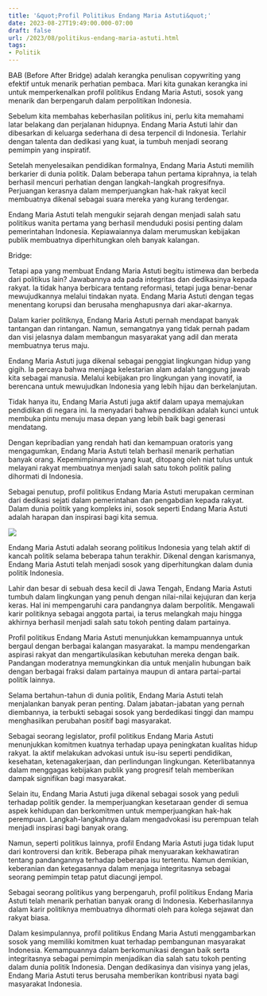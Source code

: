```yaml
---
title: '&quot;Profil Politikus Endang Maria Astuti&quot;'
date: 2023-08-27T19:49:00.000-07:00
draft: false
url: /2023/08/politikus-endang-maria-astuti.html
tags: 
- Politik
---
```


  

BAB (Before After Bridge) adalah kerangka penulisan copywriting yang efektif untuk menarik perhatian pembaca. Mari kita gunakan kerangka ini untuk memperkenalkan profil politikus Endang Maria Astuti, sosok yang menarik dan berpengaruh dalam perpolitikan Indonesia.

  

Sebelum kita membahas keberhasilan politikus ini, perlu kita memahami latar belakang dan perjalanan hidupnya. Endang Maria Astuti lahir dan dibesarkan di keluarga sederhana di desa terpencil di Indonesia. Terlahir dengan talenta dan dedikasi yang kuat, ia tumbuh menjadi seorang pemimpin yang inspiratif.

  

Setelah menyelesaikan pendidikan formalnya, Endang Maria Astuti memilih berkarier di dunia politik. Dalam beberapa tahun pertama kiprahnya, ia telah berhasil mencuri perhatian dengan langkah-langkah progresifnya. Perjuangan kerasnya dalam memperjuangkan hak-hak rakyat kecil membuatnya dikenal sebagai suara mereka yang kurang terdengar.

  

Endang Maria Astuti telah mengukir sejarah dengan menjadi salah satu politikus wanita pertama yang berhasil menduduki posisi penting dalam pemerintahan Indonesia. Kepiawaiannya dalam merumuskan kebijakan publik membuatnya diperhitungkan oleh banyak kalangan.

  

Bridge:  
  
Tetapi apa yang membuat Endang Maria Astuti begitu istimewa dan berbeda dari politikus lain? Jawabannya ada pada integritas dan dedikasinya kepada rakyat. Ia tidak hanya berbicara tentang reformasi, tetapi juga benar-benar mewujudkannya melalui tindakan nyata. Endang Maria Astuti dengan tegas menentang korupsi dan berusaha menghapusnya dari akar-akarnya.

  

Dalam karier politiknya, Endang Maria Astuti pernah mendapat banyak tantangan dan rintangan. Namun, semangatnya yang tidak pernah padam dan visi jelasnya dalam membangun masyarakat yang adil dan merata membuatnya terus maju.

  

Endang Maria Astuti juga dikenal sebagai penggiat lingkungan hidup yang gigih. Ia percaya bahwa menjaga kelestarian alam adalah tanggung jawab kita sebagai manusia. Melalui kebijakan pro lingkungan yang inovatif, ia berencana untuk mewujudkan Indonesia yang lebih hijau dan berkelanjutan.

  

Tidak hanya itu, Endang Maria Astuti juga aktif dalam upaya memajukan pendidikan di negara ini. Ia menyadari bahwa pendidikan adalah kunci untuk membuka pintu menuju masa depan yang lebih baik bagi generasi mendatang.

  

Dengan kepribadian yang rendah hati dan kemampuan oratoris yang mengagumkan, Endang Maria Astuti telah berhasil menarik perhatian banyak orang. Kepemimpinannya yang kuat, ditopang oleh niat tulus untuk melayani rakyat membuatnya menjadi salah satu tokoh politik paling dihormati di Indonesia.

  

Sebagai penutup, profil politikus Endang Maria Astuti merupakan cerminan dari dedikasi sejati dalam pemerintahan dan pengabdian kepada rakyat. Dalam dunia politik yang kompleks ini, sosok seperti Endang Maria Astuti adalah harapan dan inspirasi bagi kita semua.

  

![](https://visi.news/wp-content/uploads/2021/05/51b00e7f-ccbe-44d3-a92c-4df800ffd070.jpg)

  

Endang Maria Astuti adalah seorang politikus Indonesia yang telah aktif di kancah politik selama beberapa tahun terakhir. Dikenal dengan karismanya, Endang Maria Astuti telah menjadi sosok yang diperhitungkan dalam dunia politik Indonesia.

  

Lahir dan besar di sebuah desa kecil di Jawa Tengah, Endang Maria Astuti tumbuh dalam lingkungan yang penuh dengan nilai-nilai kejujuran dan kerja keras. Hal ini mempengaruhi cara pandangnya dalam berpolitik. Mengawali karir politiknya sebagai anggota partai, ia terus melangkah maju hingga akhirnya berhasil menjadi salah satu tokoh penting dalam partainya.

  

Profil politikus Endang Maria Astuti menunjukkan kemampuannya untuk bergaul dengan berbagai kalangan masyarakat. Ia mampu mendengarkan aspirasi rakyat dan mengartikulasikan kebutuhan mereka dengan baik. Pandangan moderatnya memungkinkan dia untuk menjalin hubungan baik dengan berbagai fraksi dalam partainya maupun di antara partai-partai politik lainnya.

  

Selama bertahun-tahun di dunia politik, Endang Maria Astuti telah menjalankan banyak peran penting. Dalam jabatan-jabatan yang pernah diembannya, ia terbukti sebagai sosok yang berdedikasi tinggi dan mampu menghasilkan perubahan positif bagi masyarakat.

  

Sebagai seorang legislator, profil politikus Endang Maria Astuti menunjukkan komitmen kuatnya terhadap upaya peningkatan kualitas hidup rakyat. Ia aktif melakukan advokasi untuk isu-isu seperti pendidikan, kesehatan, ketenagakerjaan, dan perlindungan lingkungan. Keterlibatannya dalam menggagas kebijakan publik yang progresif telah memberikan dampak signifikan bagi masyarakat.

  

Selain itu, Endang Maria Astuti juga dikenal sebagai sosok yang peduli terhadap politik gender. Ia memperjuangkan kesetaraan gender di semua aspek kehidupan dan berkomitmen untuk memperjuangkan hak-hak perempuan. Langkah-langkahnya dalam mengadvokasi isu perempuan telah menjadi inspirasi bagi banyak orang.

  

Namun, seperti politikus lainnya, profil Endang Maria Astuti juga tidak luput dari kontroversi dan kritik. Beberapa pihak menyuarakan kekhawatiran tentang pandangannya terhadap beberapa isu tertentu. Namun demikian, keberanian dan ketegasannya dalam menjaga integritasnya sebagai seorang pemimpin tetap patut diacungi jempol.

  

Sebagai seorang politikus yang berpengaruh, profil politikus Endang Maria Astuti telah menarik perhatian banyak orang di Indonesia. Keberhasilannya dalam karir politiknya membuatnya dihormati oleh para kolega sejawat dan rakyat biasa.

  

Dalam kesimpulannya, profil politikus Endang Maria Astuti menggambarkan sosok yang memiliki komitmen kuat terhadap pembangunan masyarakat Indonesia. Kemampuannya dalam berkomunikasi dengan baik serta integritasnya sebagai pemimpin menjadikan dia salah satu tokoh penting dalam dunia politik Indonesia. Dengan dedikasinya dan visinya yang jelas, Endang Maria Astuti terus berusaha memberikan kontribusi nyata bagi masyarakat Indonesia.